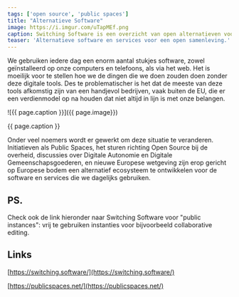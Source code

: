 ```yaml
---
tags: ['open source', 'public spaces']
title: "Alternatieve Software"
image: https://i.imgur.com/uTapMEf.png
caption: Switching Software is een overzicht van open alternatieven voor de software die we dagelijks gebruiken.
teaser: 'Alternatieve software en services voor een open samenleving.'
---
```

We gebruiken iedere dag een enorm aantal stukjes software, zowel geïnstalleerd op onze computers en telefoons, als via het web. Het is moeilijk voor te stellen hoe we de dingen die we doen zouden doen zonder deze digitale tools. Des te problematischer is het dat de meeste van deze tools afkomstig zijn van een handjevol bedrijven, vaak buiten de EU, die er een verdienmodel op na houden dat niet altijd in lijn is met onze belangen.

![{{ page.caption }}]({{ page.image}})
<figcaption>{{ page.caption }}</figcaption>

Onder veel noemers wordt er gewerkt om deze situatie te veranderen. Initiatieven als Public Spaces, het sturen richting Open Source bij de overheid, discussies over Digitale Autonomie en Digitale Gemeenschapsgoederen, en nieuwe Europese wetgeving zijn erop gericht op Europese bodem een alternatief ecosysteem te ontwikkelen voor de software en services die we dagelijks gebruiken.

## PS.

Check ook de link hieronder naar Switching Software voor "public instances": vrij te gebruiken instanties voor bijvoorbeeld collaborative editing.

## Links

[https://switching.software/](https://switching.software/)

[https://publicspaces.net/](https://publicspaces.net/)